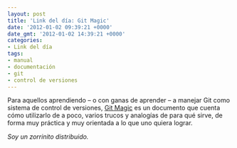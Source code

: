 ```yaml
---
layout: post
title: 'Link del día: Git Magic'
date: '2012-01-02 09:39:21 +0000'
date_gmt: '2012-01-02 14:39:21 +0000'
categories:
- Link del día
tags:
- manual
- documentación
- git
- control de versiones
---
```


Para aquellos aprendiendo &ndash; o con ganas de aprender &ndash; a manejar Git como sistema de control de versiones, [Git Magic](http://www-cs-students.stanford.edu/~blynn/gitmagic/) es un documento que cuenta cómo utilizarlo de a poco, varios trucos y analogías de para qué sirve, de forma muy práctica y muy orientada a lo que uno quiera lograr.

_Soy un zorrinito distribuido._
